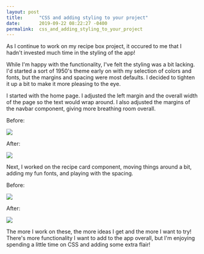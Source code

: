 ```yaml
---
layout: post
title:      "CSS and adding styling to your project"
date:       2019-09-22 08:22:27 -0400
permalink:  css_and_adding_styling_to_your_project
---
```



As I continue to work on my recipe box project, it occured to me that I hadn't invested much time in the styling of the app! 

While I'm happy with the functionality, I've felt the styling was a bit lacking. I'd started a sort of 1950's theme early on with my selection of colors and fonts, but the margins and spacing were most defaults. I decided to tighten it up a bit to make it more pleasing to the eye. 

I started with the home page. I adjusted the left margin and the overall width of the page so the text would wrap around. I also adjusted the margins of the navbar component, giving more breathing room overall. 

Before:

![](https://images4-f.ravelrycache.com/uploads/operadiva25/649610251/Screen_Shot_2019-09-22_at_8.15.57_AM_medium2.png)

After:

![](https://images4-g.ravelrycache.com/uploads/operadiva25/649610245/Screen_Shot_2019-09-22_at_8.17.05_AM_medium2.png)

Next, I worked on the recipe card component, moving things around a bit, adding my fun fonts, and playing with the spacing. 

Before:

![](https://images4-g.ravelrycache.com/uploads/operadiva25/649610243/Screen_Shot_2019-09-22_at_8.16.09_AM_medium2.png)

After:

![](https://images4-g.ravelrycache.com/uploads/operadiva25/649610245/Screen_Shot_2019-09-22_at_8.17.05_AM_medium2.png)

The more I work on these, the more ideas I get and the more I want to try! There's more functionality I want to add to the app overall, but I'm enjoying spending a little time on CSS and adding some extra flair!
